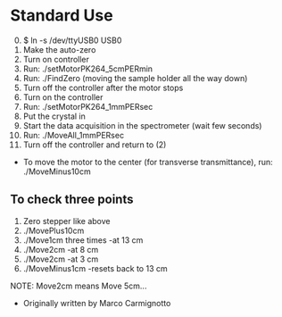 # Standard Use

0. $ ln -s /dev/ttyUSB0 USB0
1. Make the auto-zero
2. Turn on controller
3. Run: ./setMotorPK264_5cmPERmin
4. Run: ./FindZero (moving the sample holder all the way down)
5. Turn off the controller after the motor stops
6. Turn on the controller
7. Run: ./setMotorPK264_1mmPERsec
8. Put the crystal in
9. Start the data acquisition in the spectrometer (wait few seconds)
10. Run: ./MoveAll_1mmPERsec
11. Turn off the controller and return to (2)

* To move the motor to the center (for transverse transmittance), run: ./MoveMinus10cm
## To check three points

1. Zero stepper like above
2. ./MovePlus10cm
3. ./Move1cm three times -at 13 cm
4. ./Move2cm -at 8 cm
5. ./Move2cm -at 3 cm
6. ./MoveMinus1cm -resets back to 13 cm

NOTE: Move2cm means Move 5cm... 

* Originally written by Marco Carmignotto
